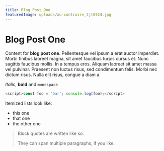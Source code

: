 ```yaml
---
title: Blog Post One
featuredImage: uploads/au-contraire_2jt6524.jpg
---
```


# Blog Post One

Content for **blog post one**. Pellentesque vel ipsum a erat auctor imperdiet. Morbi finibus laoreet magna, sit amet faucibus turpis cursus et. Nunc sagittis faucibus mollis. In a tempus eros. Aliquam laoreet sit amet massa vel pulvinar. Praesent non luctus risus, sed condimentum felis. Morbi nec dictum risus. Nulla elit risus, congue a diam a.

_Italic_, **bold** and `monospace`

```js
<script>const foo = 'bar'; console.log(foo);</script>
```

Itemized lists look like:

- this one
- that one
- the other one

> Block quotes are
> written like so.
>
> They can span multiple paragraphs,
> if you like.

